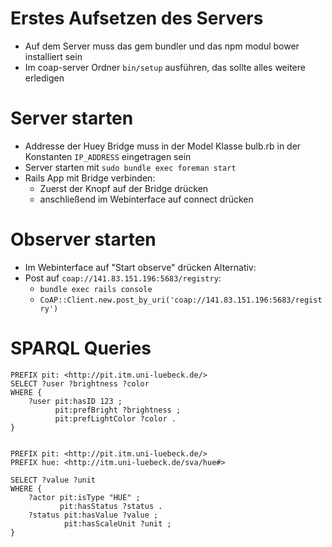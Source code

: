 # Erstes Aufsetzen des Servers

* Auf dem Server muss das gem bundler und das npm modul bower installiert sein
* Im coap-server Ordner `bin/setup` ausführen, das sollte alles weitere erledigen

# Server starten

* Addresse der Huey Bridge muss in der Model Klasse bulb.rb in der Konstanten `IP_ADDRESS` eingetragen sein
* Server starten mit `sudo bundle exec foreman start`
* Rails App mit Bridge verbinden:
	* Zuerst der Knopf auf der Bridge drücken
	* anschließend im Webinterface auf connect drücken

# Observer starten
* Im Webinterface auf "Start observe" drücken
Alternativ:
* Post auf `coap://141.83.151.196:5683/registry`:
	* `bundle exec rails console`
	* `CoAP::Client.new.post_by_uri('coap://141.83.151.196:5683/registry')`


# SPARQL Queries

	PREFIX pit: <http://pit.itm.uni-luebeck.de/>
	SELECT ?user ?brightness ?color
	WHERE {
		?user pit:hasID 123 ;
			  pit:prefBright ?brightness ;
			  pit:prefLightColor ?color .
	}


	PREFIX pit: <http://pit.itm.uni-luebeck.de/>
	PREFIX hue: <http://itm.uni-luebeck.de/sva/hue#>

	SELECT ?value ?unit
	WHERE {
		?actor pit:isType "HUE" ;
			   pit:hasStatus ?status .
		?status pit:hasValue ?value ;
				pit:hasScaleUnit ?unit ;
	}
